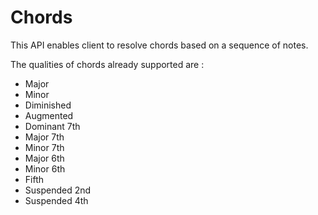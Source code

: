 # Chords

This API enables client to resolve chords based on a sequence of notes.

The qualities of chords already supported are :
* Major
* Minor
* Diminished
* Augmented
* Dominant 7th
* Major 7th
* Minor 7th
* Major 6th
* Minor 6th
* Fifth
* Suspended 2nd
* Suspended 4th